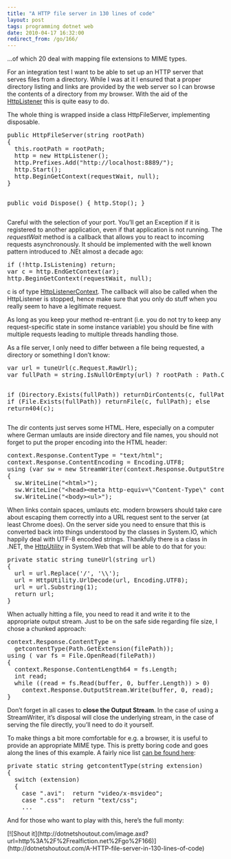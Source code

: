 ```yaml
---
title: "A HTTP file server in 130 lines of code"
layout: post
tags: programming dotnet web
date: 2010-04-17 16:32:00
redirect_from: /go/166/
---
```


...of which 20 deal with mapping file extensions to MIME types. 

For an integration test I want to be able to set up an HTTP server that serves files from a directory. While I was at it I ensured that a proper directory listing and links are provided by the web server so I can browse the contents of a directory from my browser. With the aid of the [HttpListener](http://msdn.microsoft.com/en-us/library/system.net.httplistener.aspx) this is quite easy to do.

The whole thing is wrapped inside a class HttpFileServer, implementing disposable.
 <div style="padding-bottom: 0px; margin: 0px; padding-left: 0px; padding-right: 0px; display: inline; float: none; padding-top: 0px" id="scid:812469c5-0cb0-4c63-8c15-c81123a09de7:dc577a0e-949c-4180-8762-62094bf06400" class="wlWriterEditableSmartContent"><pre name="code" class="c#">public HttpFileServer(string rootPath)
{
  this.rootPath = rootPath;
  http = new HttpListener();
  http.Prefixes.Add("http://localhost:8889/");
  http.Start();
  http.BeginGetContext(requestWait, null);
}

public void Dispose()
{
  http.Stop();
}</pre></div>

Careful with the selection of your port. You’ll get an Exception if it is registered to another application, even if that application is not running. The _requestWait_ method is a callback that allows you to react to incoming requests asynchronously. It should be implemented with the well known pattern introduced to .NEt almost a decade ago:

<div style="padding-bottom: 0px; margin: 0px; padding-left: 0px; padding-right: 0px; display: inline; float: none; padding-top: 0px" id="scid:812469c5-0cb0-4c63-8c15-c81123a09de7:42f290aa-16a0-4453-a63a-bd105a4de8f8" class="wlWriterEditableSmartContent"><pre name="code" class="c#">if (!http.IsListening) return;
var c = http.EndGetContext(ar);
http.BeginGetContext(requestWait, null);</pre></div>

c is of type [HttpListenerContext](http://msdn.microsoft.com/en-us/library/system.net.httplistenercontext.aspx). The callback will also be called when the HttpListener is stopped, hence make sure that you only do stuff when you really seem to have a legitimate request.

As long as you keep your method re-entrant (i.e. you do not try to keep any request-specific state in some instance variable) you should be fine with multiple requests leading to multiple threads handling those.

As a file server, I only need to differ between a file being requested, a directory or something I don’t know:

<div style="padding-bottom: 0px; margin: 0px; padding-left: 0px; padding-right: 0px; display: inline; float: none; padding-top: 0px" id="scid:812469c5-0cb0-4c63-8c15-c81123a09de7:e648ff6e-d1a1-4880-8be9-b9f46606717a" class="wlWriterEditableSmartContent"><pre name="code" class="c#">var url = tuneUrl(c.Request.RawUrl);
var fullPath = string.IsNullOrEmpty(url) ? rootPath : Path.Combine(rootPath, url);

if (Directory.Exists(fullPath))
  returnDirContents(c, fullPath);
else if (File.Exists(fullPath))
  returnFile(c, fullPath);
else 
  return404(c);</pre></div>

The dir contents just serves some HTML. Here, especially on a computer where German umlauts are inside directory and file names, you should not forget to put the proper encoding into the HTML header:

<div style="padding-bottom: 0px; margin: 0px; padding-left: 0px; padding-right: 0px; display: inline; float: none; padding-top: 0px" id="scid:812469c5-0cb0-4c63-8c15-c81123a09de7:a8078900-a5a0-4969-9133-e9b2a381f6e1" class="wlWriterEditableSmartContent"><pre name="code" class="c#">context.Response.ContentType = "text/html";
context.Response.ContentEncoding = Encoding.UTF8;
using (var sw = new StreamWriter(context.Response.OutputStream))
{
  sw.WriteLine("&lt;html&gt;");
  sw.WriteLine("&lt;head&gt;&lt;meta http-equiv=\"Content-Type\" content=\"text/html; charset=utf-8\"&gt;&lt;/head&gt;");
  sw.WriteLine("&lt;body&gt;&lt;ul&gt;");</pre></div>

When links contain spaces, umlauts etc. modern browsers should take care about escaping them correctly into a URL request sent to the server (at least Chrome does). On the server side you need to ensure that this is converted back into things understood by the classes in System.IO, which happily deal with UTF-8 encoded strings. Thankfully there is a class in .NET, the [HttpUtility](http://msdn.microsoft.com/en-us/library/system.web.httputility.aspx) in System.Web that will be able to do that for you:

<div style="padding-bottom: 0px; margin: 0px; padding-left: 0px; padding-right: 0px; display: inline; float: none; padding-top: 0px" id="scid:812469c5-0cb0-4c63-8c15-c81123a09de7:fc5c0022-cf2b-4409-9829-a1e6ad34012c" class="wlWriterEditableSmartContent"><pre name="code" class="c#">private static string tuneUrl(string url)
{
  url = url.Replace('/', '\\');
  url = HttpUtility.UrlDecode(url, Encoding.UTF8);
  url = url.Substring(1);
  return url;
}</pre></div>

When actually hitting a file, you need to read it and write it to the appropriate output stream. Just to be on the safe side regarding file size, I chose a chunked approach:

<div style="padding-bottom: 0px; margin: 0px; padding-left: 0px; padding-right: 0px; display: inline; float: none; padding-top: 0px" id="scid:812469c5-0cb0-4c63-8c15-c81123a09de7:5e1d94f6-1388-4b3a-a44d-2ba626c8a7a5" class="wlWriterEditableSmartContent"><pre name="code" class="c#">context.Response.ContentType = 
  getcontentType(Path.GetExtension(filePath));
using ( var fs = File.OpenRead(filePath))
{
  context.Response.ContentLength64 = fs.Length;
  int read;
  while ((read = fs.Read(buffer, 0, buffer.Length)) &gt; 0)
    context.Response.OutputStream.Write(buffer, 0, read); 
}</pre></div>

Don’t forget in all cases to **close the Output Stream**. In the case of using a StreamWriter, it’s disposal will close the underlying stream, in the case of serving the file directly, you’ll need to do it yourself.

To make things a bit more comfortable for e.g. a browser, it is useful to provide an appropriate MIME type. This is pretty boring code and goes along the lines of this example. A fairly nice list [can be found here](http://www.feedforall.com/mime-types.htm):

<div style="padding-bottom: 0px; margin: 0px; padding-left: 0px; padding-right: 0px; display: inline; float: none; padding-top: 0px" id="scid:812469c5-0cb0-4c63-8c15-c81123a09de7:3e69c679-f01c-4aa4-9228-15380626d000" class="wlWriterEditableSmartContent"><pre name="code" class="c#">private static string getcontentType(string extension)
{
  switch (extension)
  {
    case ".avi":  return "video/x-msvideo";
    case ".css":  return "text/css";
    ...</pre></div>

And for those who want to play with this, here’s the full monty:
<script src="http://gist.github.com/369432.js?file=HttpFileServer.cs"></script>[![Shout it](http://dotnetshoutout.com/image.axd?url=http%3A%2F%2Frealfiction.net%2Fgo%2F166)](http://dotnetshoutout.com/A-HTTP-file-server-in-130-lines-of-code)